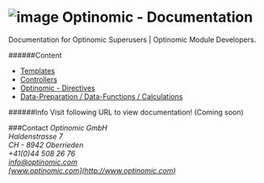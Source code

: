 ![image](http://www.ottiger.org/optinomic_logo/optinomic_logo_medium.png)
Optinomic - Documentation
=========================

Documentation for Optinomic Superusers | Optinomic Module Developers.    


######Content
- [Templates](https://github.com/Optinomic/optinomic-documentation/tree/master/templates)   
- [Controllers](https://github.com/Optinomic/optinomic-documentation/tree/master/controller)    
- [Optinomic - Directives](https://github.com/Optinomic/optinomic-documentation/blob/master/optinomic-directives/)    
- [Data-Preparation / Data-Functions / Calculations](https://github.com/Optinomic/optinomic-documentation/blob/master/data_prep/)    

######Info
Visit following URL to view documentation! (Coming soon)



###Contact
*Optinomic GmbH*   
*Haldenstrasse 7*     
*CH - 8942 Oberrieden*     
*+41(0)44 508 26 76*    
*info@optinomic.com*   
*[www.optinomic.com](http://www.optinomic.com)*     


